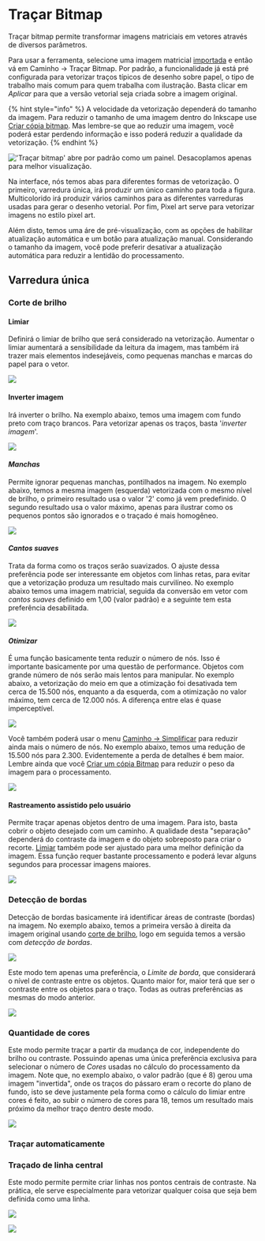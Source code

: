 # Traçar Bitmap

Traçar bitmap permite transformar imagens matriciais em vetores através de diversos parâmetros.

Para usar a ferramenta, selecione uma imagem matricial [importada](../../importar.md) e então vá em Caminho → Traçar Bitmap. Por padrão, a funcionalidade já está pré configurada para vetorizar traços típicos de desenho sobre papel, o tipo de trabalho mais comum para quem trabalha com ilustração. Basta clicar em _Aplicar_ para que a versão vetorial seja criada sobre a imagem original.

{% hint style="info" %}
A velocidade da vetorização dependerá do tamanho da imagem. Para reduzir o tamanho de uma imagem dentro do Inkscape use [Criar cópia bitmap](../../menu-editar/#criar-copia-bitmap). Mas lembre-se que ao reduzir uma imagem, você poderá estar perdendo informação e isso poderá reduzir a qualidade da vetorização.
{% endhint %}

!['Traçar bitmap' abre por padrão como um painel. Desacoplamos apenas para melhor visualização.](<../../.gitbook/assets/image (55).png>)

Na interface, nós temos abas para diferentes formas de vetorização. O primeiro, varredura única, irá produzir um único caminho para toda a figura. Multicolorido irá produzir vários caminhos para as diferentes varreduras usadas para gerar o desenho vetorial. Por fim, Pixel art serve para vetorizar imagens no estilo pixel art.&#x20;

Além disto, temos uma áre de pré-visualização, com as opções de habilitar atualização automática e um botão para atualização manual. Considerando o tamanho da imagem, você pode preferir desativar a atualização automática para reduzir a lentidão do processamento.

## Varredura única&#x20;

### Corte de brilho

#### Limiar

Definirá o limiar de brilho que será considerado na vetorização. Aumentar o limiar aumentará a sensibilidade da leitura da imagem, mas também irá trazer mais elementos indesejáveis, como pequenas manchas e marcas do papel para o vetor.

![](<../../.gitbook/assets/Peek 12-07-2022 12-17.gif>)

#### Inverter imagem

Irá inverter o brilho. Na exemplo abaixo, temos uma imagem com fundo preto com traço brancos. Para vetorizar apenas os traços, basta '_inverter imagem_'.

![](<../../.gitbook/assets/Peek 12-07-2022 13-02.gif>)

#### _Manchas_

Permite ignorar pequenas manchas, pontilhados na imagem. No exemplo abaixo, temos a mesma imagem (esquerda) vetorizada com o mesmo nível de brilho, o primeiro resultado usa o valor '2' como já vem predefinido. O segundo resultado usa o valor máximo, apenas para ilustrar como os pequenos pontos são ignorados e o traçado é mais homogêneo.&#x20;

![](<../../.gitbook/assets/image (59) (1).png>)

#### _Cantos suaves_

Trata da forma como os traços serão suavizados. O ajuste dessa preferência pode ser interessante em objetos com linhas retas, para evitar que a vetorização produza um resultado mais curvilíneo. No exemplo abaixo temos uma imagem matricial, seguida da conversão em vetor com _cantos suaves_ definido em 1,00 (valor padrão) e a seguinte tem esta preferência desabilitada.

![](<../../.gitbook/assets/image (54).png>)

#### _Otimizar_

É uma função basicamente tenta reduzir o número de nós. Isso é importante basicamente por uma questão de performance. Objetos com grande número de nós serão mais lentos para manipular. No exemplo abaixo, a vetorização do meio em que a otimização foi desativada tem cerca de 15.500 nós, enquanto a da esquerda, com a otimização no valor máximo, tem cerca de 12.000 nós. A diferença entre elas é quase imperceptível.&#x20;

![](<../../.gitbook/assets/image (56).png>)

Você também poderá usar o menu [Caminho → Simplificar](../#simplificar) para reduzir ainda mais o número de nós. No exemplo abaixo, temos uma redução de 15.500 nós para 2.300. Evidentemente a perda de detalhes é bem maior. Lembre ainda que você [Criar um cópia Bitmap](../../menu-editar/#criar-copia-bitmap) para reduzir o peso da imagem para o processamento.

![](<../../.gitbook/assets/image (43).png>)

#### Rastreamento assistido pelo usuário

Permite traçar apenas objetos dentro de uma imagem. Para isto, basta cobrir o objeto desejado com um caminho. A qualidade desta "separação" dependerá do contraste da imagem e do objeto sobreposto para criar o recorte. [Limiar](./#limiar) também pode ser ajustado para uma melhor definição da imagem. Essa função requer bastante processamento e poderá levar alguns segundos para processar imagens maiores.

![](<../../.gitbook/assets/image (46) (1).png>)

### Detecção de bordas

Detecção de bordas basicamente irá identificar áreas de contraste (bordas) na imagem. No exemplo abaixo, temos a primeira versão à direita da imagem original usando [corte de brilho](./#corte-de-brilho), logo em seguida temos a versão com _detecção de bordas_. &#x20;

![](<../../.gitbook/assets/image (37).png>)

Este modo tem apenas uma preferência, o _Limite de borda_, que considerará o nível de contraste entre os objetos. Quanto maior for, maior terá que ser o contraste entre os objetos para o traço. Todas as outras preferências as mesmas do modo anterior.

![](<../../.gitbook/assets/image (21).png>)

### Quantidade de cores

Este modo permite traçar a partir da mudança de cor, independente do brilho ou contraste. Possuindo apenas uma única preferência exclusiva para selecionar o número de _Cores_ usadas no cálculo do processamento da imagem. Note que, no exemplo abaixo, o valor padrão (que é 8) gerou uma imagem "invertida", onde os traços do pássaro eram o recorte do plano de fundo, isto se deve justamente pela forma como o cálculo do limiar entre cores é feito, ao subir o número de cores para 18, temos um resultado mais próximo da melhor traço dentro deste modo.

![](<../../.gitbook/assets/image (27) (1).png>)

### Traçar automaticamente



### Traçado de linha central&#x20;

Este modo permite permite criar linhas nos pontos centrais de contraste. Na prática, ele serve especialmente para vetorizar qualquer coisa que seja bem definida como uma linha.&#x20;

![](<../../.gitbook/assets/image (17).png>)





![](<../../.gitbook/assets/image (4) (1).png>)
